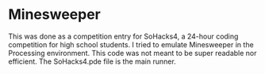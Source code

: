 # Minesweeper
This was done as a competition entry for SoHacks4, a 24-hour coding competition for high school students. I tried to emulate Minesweeper in the Processing environment. This code was not meant to be super readable nor efficient. The SoHacks4.pde file is the main runner.
